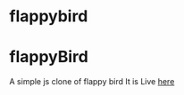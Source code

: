 # flappybird
# flappyBird
A simple js clone of flappy bird
It is Live [here](https://github.com/danishnawab55/flappybird.git)
